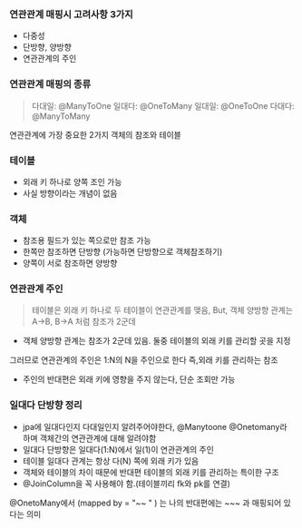 ### 연관관계 매핑시 고려사항 3가지

- 다중성
- 단방향, 양방향
- 연관관계의 주인

### 연관관계 매핑의 종류
> 다대일: @ManyToOne 
 일대다: @OneToMany 
 일대일: @OneToOne 
 다대다: @ManyToMany

연관관계에 가장 중요한 2가지 
객체의 참조와 테이블

### 테이블
- 외래 키 하나로 양쪽 조인 가능
- 사실 방향이라는 개념이 없음

### 객체
- 참조용 필드가 있는 쪽으로만 참조 가능
- 한쪽만 참조하면 단방향 (가능하면 단방향으로 객체참조하기)
- 양쪽이 서로 참조하면 양방향

### 연관관계 주인
> 테이블은 외래 키 하나로 두 테이블이 연관관계를 맺음, But, 객체 양방향 관계는 A->B, B->A 처럼 참조가 2군데
- 객체 양방향 관계는 참조가 2군데 있음. 둘중 테이블의 외래 키를 관리할 곳을 지정

그러므로 연관관계의 주인은 1:N의 N을 주인으로 한다 즉,외래 키를 관리하는 참조
- 주인의 반대편은 외래 키에 영향을 주지 않는다, 단순 조회만 가능

### 일대다 단방향 정리
 - jpa에 일대다인지 다대일인지 알려주어야한다, @Manytoone @Onetomany라 하며 객체간의 연관관계에 대해 알려야함
 - 일대다 단방향은 일대다(1:N)에서 일(1)이 연관관계의 주인
 - 테이블 일대다 관계는 항상 다(N) 쪽에 외래 키가 있음
 - 객체와 테이블의 차이 때문에 반대편 테이블의 외래 키를 관리하는 특이한 구조
 - @JoinColumn을 꼭 사용해야 함.(테이블끼리 fk와 pk를 연결) 

@OnetoMany에서 (mapped by = "~~ " ) 
는 나의 반대편에는 ~~~ 과 매핑되어 있다는 의미 



